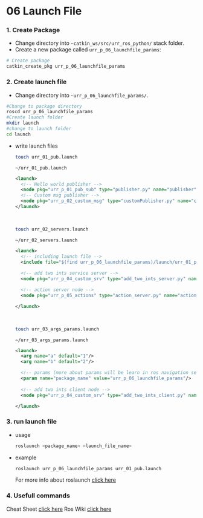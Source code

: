 # 06 Launch File

### 1. Create Package
- Change directory into `~catkin_ws/src/urr_ros_python/` stack folder.
- Create a new package called `urr_p_06_launchfile_params`:
```bash
# Create package
catkin_create_pkg urr_p_06_launchfile_params
```

### 2. Create launch file
- Change directory into `~urr_p_06_launchfile_params/`.
```bash
#Change to package directory
roscd urr_p_06_launchfile_params
#Create launch folder
mkdir launch
#change to launch folder
cd launch
```
- write launch files
  ```bash
  touch urr_01_pub.launch
  ```
  `~/urr_01_pub.launch`
  ```xml
  <launch>
    <!-- Hello world publisher -->
    <node pkg="urr_p_01_pub_sub" type="publisher.py" name="publisher" output="log" />
    <!-- Custom msg publisher -->
    <node pkg="urr_p_02_custom_msg" type="customPublisher.py" name="customPublisher" output="log" />
  </launch>
  ```
  <br>

  ```bash
  touch urr_02_servers.launch
  ```
  `~/urr_02_servers.launch`
  ```xml
  <launch>
    <!-- including launch file -->
    <include file="$(find urr_p_06_launchfile_params)/launch/urr_01_pub.launch"></include>
    
    <!-- add two ints service server -->
    <node pkg="urr_p_04_custom_srv" type="add_two_ints_server.py" name="add_two_ints_server" output="screen" ></node>

    <!-- action server node -->
    <node pkg="urr_p_05_actions" type="action_server.py" name="action_server" output="screen" ></node>
  
  </launch>
  ```
  <br>

   ```bash
  touch urr_03_args_params.launch
  ```
  `~/urr_03_args_params.launch`
  ```xml
  <launch>
    <arg name="a" default="1"/>
	<arg name="b" default="2"/>

    <!-- params (more about params will be learn in ros navigation section)-->
    <param name="package_name" value="urr_p_06_launchfile_params"/>
    
    <!-- add two ints client node -->
    <node pkg="urr_p_04_custom_srv" type="add_two_ints_client.py" name="add_two_ints_client" output="screen" args="$(arg a) $(arg b)"/>

  </launch>
  ```
### 3. run launch file
- usage
  ```bash
  roslaunch <package_name> <launch_file_name>
  ```

- example
  ```bash
  roslaunch urr_p_06_launchfile_params urr_01_pub.launch 
  ```
  For more info about roslaunch [click here](http://wiki.ros.org/roslaunch)

### 4. Usefull commands
Cheat Sheet [click here](https://gitlab.com/UnrealRobotics/urr_ros_python/-/blob/main/docs/ROScheatsheet.pdf)
Ros Wiki [click here](http://wiki.ros.org/ROS/CommandLineTools)
